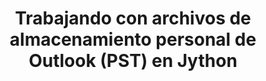 ---
title: "Trabajando con archivos de almacenamiento personal de Outlook (PST) en Jython"
url: /es/java/trabajando-con-archivos-de-almacenamiento-personal-de-outlook-pst-en-jython/
weight: 20
type: docs
---